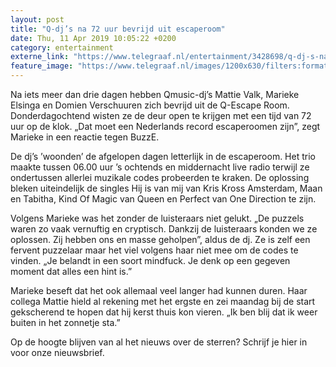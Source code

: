 ```yaml
---
layout: post
title: "Q-dj’s na 72 uur bevrijd uit escaperoom"
date: Thu, 11 Apr 2019 10:05:22 +0200
category: entertainment
externe_link: "https://www.telegraaf.nl/entertainment/3428698/q-dj-s-na-72-uur-bevrijd-uit-escaperoom"
feature_image: "https://www.telegraaf.nl/images/1200x630/filters:format(jpeg):quality(80)/cdn-kiosk-api.telegraaf.nl/e809fac2-5c36-11e9-a4e2-02d1dbdc35d1.jpg"
---
```


<p class="intro">Na iets meer dan drie dagen hebben Qmusic-dj’s Mattie Valk, Marieke Elsinga en Domien Verschuuren zich bevrijd uit de Q-Escape Room. Donderdagochtend wisten ze de deur open te krijgen met een tijd van 72 uur op de klok. „Dat moet een Nederlands record escaperoomen zijn”, zegt Marieke in een reactie tegen BuzzE.</p> <p>De dj’s ’woonden’ de afgelopen dagen letterlijk in de escaperoom. Het trio maakte tussen 06.00 uur ’s ochtends en middernacht live radio terwijl ze ondertussen allerlei muzikale codes probeerden te kraken. De oplossing bleken uiteindelijk de singles Hij is van mij van Kris Kross Amsterdam, Maan en Tabitha, Kind Of Magic van Queen en Perfect van One Direction te zijn.</p><p>Volgens Marieke was het zonder de luisteraars niet gelukt. „De puzzels waren zo vaak vernuftig en cryptisch. Dankzij de luisteraars konden we ze oplossen. Zij hebben ons en masse geholpen”, aldus de dj. Ze is zelf een fervent puzzelaar maar het viel volgens haar niet mee om de codes te vinden. „Je belandt in een soort mindfuck. Je denk op een gegeven moment dat alles een hint is.”</p><p>Marieke beseft dat het ook allemaal veel langer had kunnen duren. Haar collega Mattie hield al rekening met het ergste en zei maandag bij de start gekscherend te hopen dat hij kerst thuis kon vieren. „Ik ben blij dat ik weer buiten in het zonnetje sta.”</p><p>Op de hoogte blijven van al het nieuws over de sterren? Schrijf je hier in voor onze nieuwsbrief.</p>
